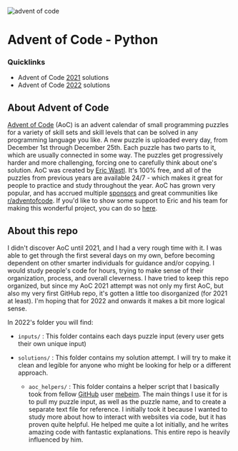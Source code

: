![advent of code](https://user-images.githubusercontent.com/23434317/144762233-2dda88fc-f026-4b04-8dff-b4c45f11bc06.jpg)

# Advent of Code - Python

### Quicklinks
* Advent of Code [2021](https://github.com/noah-kg/AdventOfCode/tree/main/2021) solutions
* Advent of Code [2022](https://github.com/noah-kg/AdventOfCode/tree/main/2022) solutions

## About Advent of Code

[Advent of Code](https://adventofcode.com/2022/about) (AoC) is an advent calendar of small programming puzzles for a variety of skill sets and skill levels that can be solved in any programming language you like. A new puzzle is uploaded every day, from December 1st through December 25th. Each puzzle has two parts to it, which are usually connected in some way. The puzzles get progressively harder and more challenging, forcing one to carefully think about one's solution. AoC was created by [Eric Wastl](http://was.tl/). It's 100% free, and all of the puzzles from previous years are available 24/7 - which makes it great for people to practice and study throughout the year. AoC has grown very popular, and has accrued multiple [sponsors](https://adventofcode.com/2022/sponsors) and great communities like [r/adventofcode](https://www.reddit.com/r/adventofcode/). If you'd like to show some support to Eric and his team for making this wonderful project, you can do so [here](https://adventofcode.com/2022/support).

## About this repo

I didn't discover AoC until 2021, and I had a very rough time with it. I was able to get through the first several days on my own, before becoming dependent on other smarter individuals for guidance and/or copying. I would study people's code for hours, trying to make sense of their organization, process, and overall cleverness. I have tried to keep this repo organized, but since my AoC 2021 attempt was not only my first AoC, but also my very first GitHub repo, it's gotten a little too disorganized (for 2021 at least). I'm hoping that for 2022 and onwards it makes a bit more logical sense.

In 2022's folder you will find:
* ```inputs/``` : This folder contains each days puzzle input (every user gets their own unique input)

* ```solutions/``` : This folder contains my solution attempt. I will try to make it clean and legible for anyone who might be looking for help or a different approach.

  * ```aoc_helpers/``` : This folder contains a helper script that I basically took from fellow [GitHub](https://github.com/mebeim) user [mebeim](https://github.com/mebeim/aoc#about-advent-of-code). The main things I use it for is to pull my puzzle input, as well as the puzzle name, and to create a separate text file for reference. I initially took it because I wanted to study more about how to interact with websites via code, but it has proven quite helpful. He helped me quite a lot initially, and he writes amazing code with fantastic explanations. This entire repo is heavily influenced by him.

